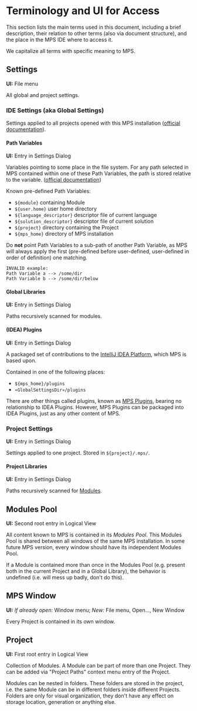 # Terminology and UI for Access

This section lists the main terms used in this document, including a brief description, their relation to other terms (also via document structure), and the place in the MPS IDE where to access it.

We capitalize all terms with specific meaning to MPS.

## Settings
**UI:**  File menu

All global and project settings.

<a name="global_settings"></a>
### IDE Settings (aka Global Settings)
Settings applied to all projects opened with this MPS installation ([official documentation](https://www.jetbrains.com/help/mps/directories-used-by-the-ide-to-store-settings-caches-plugins-and-logs.htm)).

<a name="path_variables"></a>
#### Path Variables
**UI:** Entry in Settings Dialog

Variables pointing to some place in the file system. For any path selected in MPS contained within one of these Path Variables, the path is stored relative to the variable. ([official documentation](https://www.jetbrains.com/help/mps/absolute-path-variables.html))

Known pre-defined Path Variables:

* `${module}` containing Module
* `${user.home}` user home directory
* `${language_descriptor}` descriptor file of current language
* `${solution_descriptor}` descriptor file of current solution 
* `${project}` directory containing the Project
* `${mps_home}` directory of MPS installation

Do **not** point Path Variables to a sub-path of another Path Variable, as MPS will always apply the first (pre-defined before user-defined, user-defined in order of definition) one matching.

	INVALID example:
	Path Variable a --> /some/dir
	Path Variable b --> /some/dir/below

<a name="global_libraries"></a>
#### Global Libraries
**UI:** Entry in Settings Dialog

Paths recursively scanned for modules.

<a name="idea_plugin"></a>
#### (IDEA) Plugins
**UI:** Entry in Settings Dialog

A packaged set of contributions to the [IntelliJ IDEA Platform](http://www.jetbrains.org/display/IJOS/Writing+Plug-ins), which MPS is based upon.

Contained in one of the following places:

* `${mps_home}/plugins`
* `«GlobalSettingsDir»/plugins`

There are other things called plugins, known as [MPS Plugins](#mps-plugins), bearing no relationship to IDEA Plugins.
However, MPS Plugins can be packaged into IDEA Plugins, just as any other content of MPS.

<a name="project_settings"></a>
### Project Settings
**UI:** Entry in Settings Dialog

Settings applied to one project. Stored in `${project}/.mps/`.


<a name="project_libraries"></a>
#### Project Libraries
**UI:** Entry in Settings Dialog

Paths recursively scanned for [Modules](#module).

<a name="modules_pool"></a>
## Modules Pool
**UI:** Second root entry in Logical View

All content known to MPS is contained in its *Modules Pool*. This Modules Pool is shared between all windows of the same MPS installation. In some future MPS version, every window should have its independent Modules Pool.

If a Module is contained more than once in the Modules Pool (e.g. present both in the current Project and in a Global Library), the behavior is undefined (i.e. will mess up badly, don't do this).

<a name="mps_window"></a>
## MPS Window
**UI:** *If already open:* Window menu; *New:* File menu, Open..., New Window

Every Project is contained in its own window.

<a name="_project"></a>
## Project
**UI:** First root entry in Logical View

Collection of Modules. A Module can be part of more than one Project. They can be added via "Project Paths" context menu entry of the Project.

Modules can be nested in folders. These folders are stored in the project, i.e. the same Module can be in different folders inside different Projects. Folders are only for visual organization, they don't have any effect on storage location, generation or anything else.

